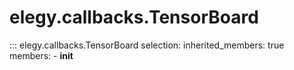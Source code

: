 # elegy.callbacks.TensorBoard

::: elegy.callbacks.TensorBoard
    selection:
        inherited_members: true
        members:
            - __init__